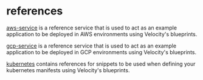 # references

[aws-service](aws-service) is a reference service that is used to act as an example application to be deployed in AWS environments using Velocity's blueprints.

[gcp-service](gcp-service) is a reference service that is used to act as an example application to be deployed in GCP environments using Velocity's blueprints.

[kubernetes](kubernetes) contains references for snippets to be used when defining your kubernetes manifests using Velocity's blueprints.